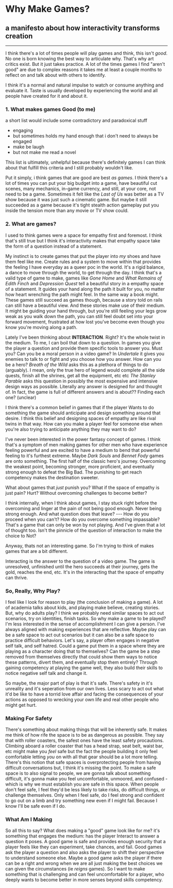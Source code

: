 # Why Make Games?
## a manifesto about how interactivity transforms creation
---
I think there's a lot of times people will play games and think, this isn't _good_. No one is born knowing the best way to articulate why. That's why art critics exist. But it just takes practice. A lot of the times games I find "aren't good" are due to complex reasons it takes me at least a couple months to reflect on and talk about with others to identify. 

I think it's a normal and natural impulse to watch or consume anything and evaluate it. Taste is usually developed by experiencing the world and all people have created for it and about it.

### 1. What makes games Good (to me)
a short list would include some contradictory and paradoxical stuff
* engaging
* but sometimes holds my hand enough that i don't need to always be engaged
* make be laugh
* but not make me read a novel

This list is ultimately, unhelpful because there's definitely games I can think about that fulfill this criteria and I still probably wouldn't like. 

Put it simply, i think games that are good are best _as games_. I think there's a lot of times you can put your big budget into a game, have beautiful cut scenes, many mechanics, in-game currency, and still, at your core, not need to be a game. Sometimes it felt like the _Last of Us_ was better as a TV show because it was just such a cinematic game. But maybe it still succeeded as a game because it's tight stealth action gameplay put you inside the tension more than any movie or TV show could. 

### 2. What are games?
I used to think games were a space for empathy first and foremost. I think that's still true but I think it's interactivity makes that empathy space take the form of a question instead of a statement. 

My instinct is to create games that put the player into _my_ shoes and have them feel like me. Create rules and a system to move within that provides the feeling I have everyday as a queer poc in the world. It's a rigid balance, a dance to move through the world, to get through the day.
I think that's a valid type of game to make, games like _Gone Home_ and _What Remains of Edith Finch_ and _Depression Quest_ tell a beautiful story in a empathy space of a statement. It guides your hand along the path it built for you, no matter how heart wrenching the path might feel. In the same way a book might. These games still succeed as games though, because a story told on rails can still have a beautiful view. And these stories make use of their medium. It might be guiding your hand through, but you're still feeling your legs grow weak as you walk down the path, you can still feel doubt set into your forward movement, frustrated at how lost you've become even though you know you're moving along a path.

Lately I've been thinking about **INTERACTION**. Right? It's the whole twist in the medium. To me, I can boil that down to a question. In games you give the player a question and provide them specific tools to answer you. 
Must you? Can you be a moral person in a video game? In _Undertale_ it gives you enemies to talk to or fight and you choose how you answer.
How can you be a hero? _Breath of the Wild_ asks this as a plethora of things to do (arguably). I mean, only the true hero of legend would complete all the side quests, finish all the shrines, get all the equipment, etc etc
_The Stanley Parable_ asks this question in possibly the most expensive and intensive design ways as possible. Literally any answer is designed for and thought of. In fact, the game is full of different answers and is about?? Finding each one? (unclear)

I think there's a common belief in games that if the player Wants to do something the game should anticipate and design something around that desire. I think this belief and designing spaces of empathy are like rival twins in that way. How can you make a player feel for someone else when you're also trying to anticipate anything they may want to do?

I've never been interested in the power fantasy concept of games. I think that's a symptom of men making games for other men who have experience feeling powerful and are excited to have a medium to bend that powerful feeling to it's furthest extreme. 
Maybe _Dark Souls_ and _Bennet Fody_ games are onto something. The first half of the classic hero's journey. Overcoming the weakest point, becoming stronger, more proficient, and eventually strong enough to defeat the Big Bad. The punishing to get reach competency makes the destination sweeter. 

What about games that _just_ punish you? What if the space of empathy is just pain? Hurt? Without overcoming challenges to become better? 

I think internally, when I think about games, I stay stuck right before the overcoming and linger at the pain of not being good enough. Never being strong enough. And what question does that leave? --- How do you proceed when you can't? How do you overcome something impassable?
That's a game that can only be won by not playing. And I've given that a lot of thought too. Isn't the pinnicle of the question of interaction to make the choice to Not?

Anyway, thats not an interesting game. So I'm trying to think of makes games that are a bit different. 

Interacting is the answer to the question of a video game. The game is unresolved, unfinished until the hero succeeds at their journey, gets the gold, reaches the end, etc. 
It's in the interacting that the space of empathy can thrive. 

### So, Really, Why Play?
I feel like I look for reason to play (the conclusion of making a game). A lot of academia talks about kids, and playing make believe, creating stories. But, why do adults play? I think we probably need similar spaces to act out scenarios, try on identities, finish tasks. So why make a game to be played?
I'm less interested in the sense of accomplishment I can give a person. I've always aligned with making experiences that are reflective. 
Maybe play can be a safe space to act out scenarios but it can also be a safe space to practice difficult behaviors.
Let's say, a player often engages in negative self talk, and self hatred. Could a game put them in a space where they are playing as a character doing that to themselves? Can the game be a step removed from themselves directly that could show them ways to notice these patterns, divert them, and eventually stop them entirely? Through gaining competency at playing the game well, they also build their skills to notice negative self talk and change it. 

So maybe, the major part of play is that it's safe. There's safety in it's unreality and it's seperation from our own lives. Less scary to act out what it'd be like to have a torrid love affair and facing the consequences of your actions as opposed to wrecking your own life and real other people who might get hurt. 

### Making For Safety
There's something about making things that will be inherently safe. It makes me think of how rife the space is to be as dangerous as possible. They say that with roller coasters, the safest ones have the least safety procautions. Climbing aboard a roller coaster that has a head strap, seat belt, waist bar, etc might make you _feel_ safe but the fact the people building it only feel comfortable letting _you_ on with all that gear should be a lot more telling. 
There's this notion that safe spaces is overprotecting people from having difficult conversations but, I think it's missing the point. To make a safe space is to also signal to people, we are gonna talk about something difficult, it's gonna make you feel uncomfortable, unmoored, and confused - which is why we must establish you are safe in this space. 
When people don't feel safe, I feel they'd be less likely to take risks, do difficult things, or challenge themselves. Only when I feel safe, do I feel strong and confident to go out on a limb and try something new even if I might fail. Because I know I'll be safe even if I do.

### What Am I Making
So all this to say? What does making a "good" game look like for me? it's something that engages the medium: has the player Interact to answer a question it poses. A good game is safe and provides enough security that a player feels like they can experiment, take chances, and fail. Good games ask the player a question and also asks the player to shift their perspective to understand someone else. Maybe a good game asks the player if there can be a right and wrong when we are all just making the best choices we can given the circumstances (ie _reigns_ games). 
So I want to make something that is challenging and can feel uncomfortable for a player, who deeply wants to become better in more senses beyond skills competency. 
